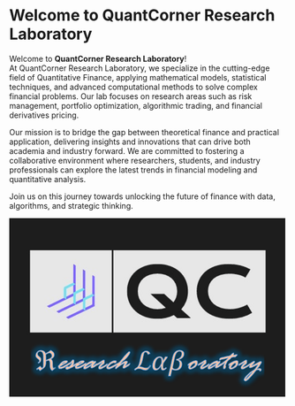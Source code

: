 # Welcome to QuantCorner Research Laboratory

Welcome to **QuantCorner Research Laboratory**!  
At QuantCorner Research Laboratory, we specialize in the cutting-edge field of Quantitative Finance, applying mathematical models, statistical techniques, and advanced computational methods to solve complex financial problems. Our lab focuses on research areas such as risk management, portfolio optimization, algorithmic trading, and financial derivatives pricing.  


Our mission is to bridge the gap between theoretical finance and practical application, delivering insights and innovations that can drive both academia and industry forward. We are committed to fostering a collaborative environment where researchers, students, and industry professionals can explore the latest trends in financial modeling and quantitative analysis.

Join us on this journey towards unlocking the future of finance with data, algorithms, and strategic thinking.

<img src="https://github.com/QuantCorner-Research-Lab/QuantCorner-Research-lab/blob/main/qcr.png" alt="QuantCorner Research Laboratory Logo" width="500"/>
